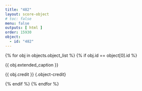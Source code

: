 ```yaml
---
title: "482"
layout: score-object
# toc: false
menu: false
outputs: [ html ]
order: 15930
object:
  - id: "482"
---
```


{% for obj in objects.object_list %}
{% if obj.id == object[0].id %}

{{ obj.extended_caption }}

{{ obj.credit }} {.object-credit}

{% endif %}
{% endfor %}
